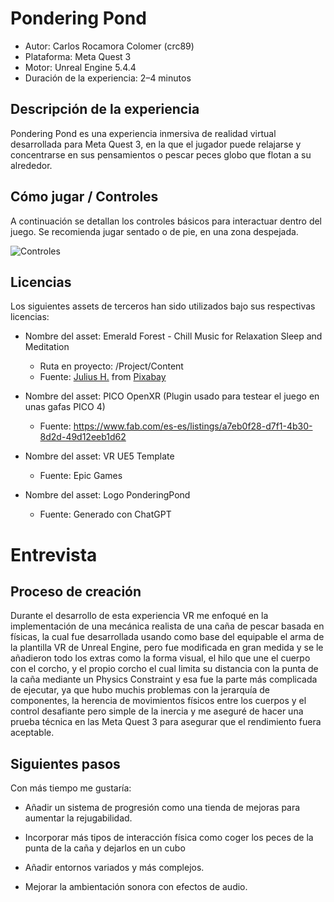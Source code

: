 # Pondering Pond
- Autor: Carlos Rocamora Colomer (crc89)
- Plataforma: Meta Quest 3
- Motor: Unreal Engine 5.4.4
- Duración de la experiencia: 2–4 minutos

## Descripción de la experiencia
Pondering Pond es una experiencia inmersiva de realidad virtual desarrollada para Meta Quest 3, en la que el jugador puede relajarse y concentrarse en sus pensamientos o pescar peces globo que flotan a su alrededor.

## Cómo jugar / Controles
A continuación se detallan los controles básicos para interactuar dentro del juego. Se recomienda jugar sentado o de pie, en una zona despejada.

![Controles](https://github.com/user-attachments/assets/26b72b5f-4199-4293-9565-33d2aa71ac53)


## Licencias
Los siguientes assets de terceros han sido utilizados bajo sus respectivas licencias:

- Nombre del asset: Emerald Forest - Chill Music for Relaxation Sleep and Meditation
  - Ruta en proyecto: /Project/Content
  - Fuente: [Julius H.]() from [Pixabay](https://pixabay.com//?utm_source=link-attribution&utm_medium=referral&utm_campaign=music&utm_content=5536)

- Nombre del asset: PICO OpenXR (Plugin usado para testear el juego en unas gafas PICO 4)
  - Fuente: https://www.fab.com/es-es/listings/a7eb0f28-d7f1-4b30-8d2d-49d12eeb1d62

- Nombre del asset: VR UE5 Template
  - Fuente: Epic Games

- Nombre del asset: Logo PonderingPond
  - Fuente: Generado con ChatGPT



# Entrevista
## Proceso de creación
Durante el desarrollo de esta experiencia VR me enfoqué en la implementación de una mecánica realista de una caña de pescar basada en físicas, la cual fue desarrollada usando como base del equipable el arma de la plantilla VR de Unreal Engine, pero fue modificada en gran medida y se le añadieron todo los extras como la forma visual, el hilo que une el cuerpo con el corcho, y el propio corcho el cual limita su distancia con la punta de la caña mediante un Physics Constraint y esa fue la parte más complicada de ejecutar, ya que hubo muchis problemas con la jerarquía de componentes, la herencia de movimientos físicos entre los cuerpos y el control desafiante pero simple de la inercia y me aseguré de hacer una prueba técnica en las Meta Quest 3 para asegurar que el rendimiento fuera aceptable.

## Siguientes pasos
Con más tiempo me gustaría:

- Añadir un sistema de progresión como una tienda de mejoras para aumentar la rejugabilidad.

- Incorporar más tipos de interacción física como coger los peces de la punta de la caña y dejarlos en un cubo
    
- Añadir entornos variados y más complejos.

- Mejorar la ambientación sonora con efectos de audio.
